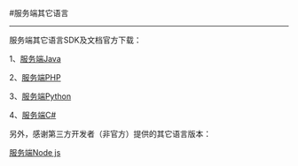 #服务端其它语言
<hr>

服务端其它语言SDK及文档官方下载：

1、<a href="http://xg.qq.com/pigeon_v2/resource/sdk/Xg-Push-SDK-JAVA-1.1.8.zip">服务端Java</a>

2、<a href="http://xg.qq.com/pigeon_v2/resource/sdk/Xg-Push-SDK-PHP-1.1.9.zip">服务端PHP</a>

3、<a href="http://xg.qq.com/pigeon_v2/resource/sdk/Xg-Push-SDK-Python-1.1.8.zip">服务端Python</a>

4、<a href="http://xg.qq.com/pigeon_v2/resource/sdk/Xg-Push-SDK-CSharp-1.1.9.zip">服务端C#</a>



另外，感谢第三方开发者（非官方）提供的其它语言版本：

<a href="https://github.com/huangnaiang/xinge-node-sdk">服务端Node js</a>



